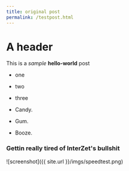 ```yaml
---
title: original post
permalink: /testpost.html
---
```

A header
========
This is a _sample_ **hello-world** post
*    one
*    two
*    three

*   Candy.
*   Gum.
*   Booze.

### Gettin really tired of InterZet's bullshit

![screenshot]({{ site.url }}/imgs/speedtest.png)
